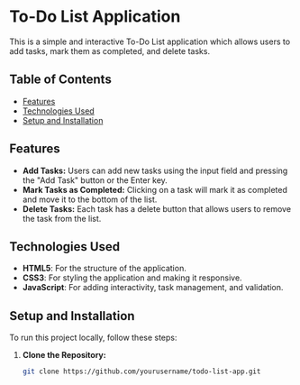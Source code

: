 # To-Do List Application

This is a simple and interactive To-Do List application which allows users to add tasks, mark them as completed, and delete tasks.

## Table of Contents
- [Features](#features)
- [Technologies Used](#technologies-used)
- [Setup and Installation](#setup-and-installation)

## Features

- **Add Tasks:** Users can add new tasks using the input field and pressing the "Add Task" button or the Enter key.
- **Mark Tasks as Completed:** Clicking on a task will mark it as completed and move it to the bottom of the list.
- **Delete Tasks:** Each task has a delete button that allows users to remove the task from the list.

## Technologies Used

- **HTML5**: For the structure of the application.
- **CSS3**: For styling the application and making it responsive.
- **JavaScript**: For adding interactivity, task management, and validation.

## Setup and Installation

To run this project locally, follow these steps:

1. **Clone the Repository:**
   ```bash
   git clone https://github.com/yourusername/todo-list-app.git
